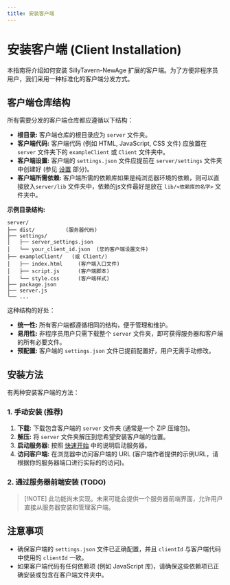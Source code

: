 ```yaml
---
title: 安装客户端
---
```


# 安装客户端 (Client Installation)

本指南将介绍如何安装 SillyTavern-NewAge 扩展的客户端。为了方便非程序员用户，我们采用一种标准化的客户端分发方式。

## 客户端仓库结构

所有需要分发的客户端仓库都应遵循以下结构：

* **根目录:**  客户端仓库的根目录应为 `server` 文件夹。
* **客户端代码:**  客户端代码 (例如 HTML, JavaScript, CSS 文件) 应放置在 `server` 文件夹下的 `exampleClient` 或 `Client` 文件夹中。
* **客户端设置:**  客户端的 `settings.json` 文件应提前在 `server/settings` 文件夹中创建好 (参见 [设置](/guide/setting) 部分)。
* **客户端所需依赖:** 客户端所需的依赖库如果是纯浏览器环境的依赖，则可以直接放入`server/lib` 文件夹中，依赖的js文件最好是放在 `lib/<依赖库的名字>` 文件夹中。

**示例目录结构:**

```
server/
├── dist/          (服务器代码)
├── settings/
│   ├── server_settings.json
│   └── your_client_id.json  (您的客户端设置文件)
├── exampleClient/   (或 Client/)
│   ├── index.html     (客户端入口文件)
│   ├── script.js      (客户端脚本)
│   └── style.css      (客户端样式)
├── package.json
├── server.js
└── ...
```

这种结构的好处：

* **统一性:**  所有客户端都遵循相同的结构，便于管理和维护。
* **易用性:**  非程序员用户只需下载整个 `server` 文件夹，即可获得服务器和客户端的所有必要文件。
* **预配置:**  客户端的 `settings.json` 文件已提前配置好，用户无需手动修改。

## 安装方法

有两种安装客户端的方法：

### 1. 手动安装 (推荐)

1. **下载:** 下载包含客户端的 `server` 文件夹 (通常是一个 ZIP 压缩包)。
2. **解压:** 将 `server` 文件夹解压到您希望安装客户端的位置。
3. **启动服务器:**  按照 [快速开始](/guide/getting-started) 中的说明启动服务器。
4. **访问客户端:**  在浏览器中访问客户端的 URL (客户端作者提供的示例URL，请根据你的服务器端口进行实际的的访问)。

### 2. 通过服务器前端安装 (TODO)

> \[!NOTE]
> 此功能尚未实现。未来可能会提供一个服务器前端界面，允许用户直接从服务器安装和管理客户端。

## 注意事项

* 确保客户端的 `settings.json` 文件已正确配置，并且 `clientId` 与客户端代码中使用的 `clientId` 一致。
* 如果客户端代码有任何依赖项 (例如 JavaScript 库)，请确保这些依赖项已正确安装或包含在客户端文件夹中。
